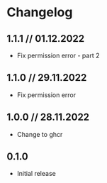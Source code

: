 # Changelog

## 1.1.1 // 01.12.2022

- Fix permission error - part 2

## 1.1.0 // 29.11.2022

- Fix permission error

## 1.0.0 // 28.11.2022

- Change to ghcr

## 0.1.0

- Initial release
